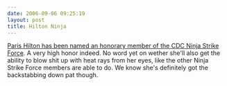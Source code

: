 ```yaml
---
date: 2006-09-06 09:25:19
layout: post
title: Hilton Ninja
---
```


[Paris Hilton has been named an honorary member of the CDC Ninja Strike Force](http://www.ninjastrikeforce.com/?p=100).  A very high honor indeed. No word yet on wether she'll also get the ability to blow shit up with heat rays from her eyes, like the other Ninja Strike Force members are able to do. We know she's definitely got the backstabbing down pat though.
